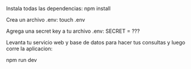 Instala todas las dependencias:
npm install

Crea un archivo .env:
touch .env

Agrega una secret key a tu archivo .env:
SECRET = ???

Levanta tu servicio web y base de datos para hacer tus consultas y luego corre la aplicacion:

npm run dev